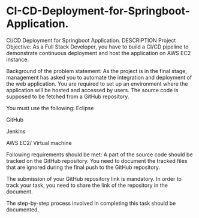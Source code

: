# CI-CD-Deployment-for-Springboot-Application.
CI/CD Deployment for Springboot Application.
DESCRIPTION
Project Objective:
As a Full Stack Developer, you have to build a CI/CD pipeline to demonstrate continuous deployment and host the application on AWS EC2 instance.

Background of the problem statement:
As the project is in the final stage, management has asked you to automate the integration and deployment of the web application. You are required to set up an environment where the application will be hosted and accessed by users. The source code is supposed to be fetched from a GitHub repository.

You must use the following:
Eclipse

GitHub

Jenkins

AWS EC2/ Virtual machine

Following requirements should be met:
A part of the source code should be tracked on the GitHub repository. You need to document the tracked files that are ignored during the final push to the GitHub repository.

The submission of your GitHub repository link is mandatory. In order to track your task, you need to share the link of the repository in the document.

The step-by-step process involved in completing this task should be documented.
